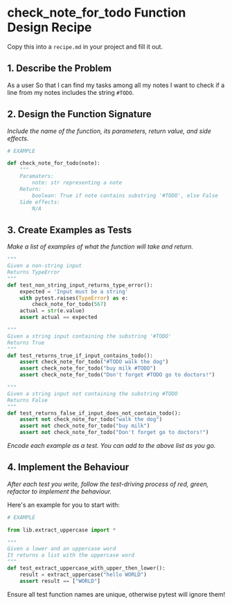 # check_note_for_todo Function Design Recipe

Copy this into a `recipe.md` in your project and fill it out.

## 1. Describe the Problem

As a user
So that I can find my tasks among all my notes
I want to check if a line from my notes includes the string `#TODO`.


## 2. Design the Function Signature

_Include the name of the function, its parameters, return value, and side effects._

```python
# EXAMPLE

def check_note_for_todo(note):
    """
    Paramaters: 
        note: str representing a note
    Return:
        boolean: True if note contains substring '#TODO', else False
    Side effects:
        N/A
```

## 3. Create Examples as Tests

_Make a list of examples of what the function will take and return._

```python
"""
Given a non-string input
Returns TypeError
"""
def test_non_string_input_returns_type_error():
    expected = 'Input must be a string'
    with pytest.raises(TypeError) as e:
        check_note_for_todo(567)
    actual = str(e.value)
    assert actual == expected

"""
Given a string input containing the substring '#TODO'
Returns True
"""
def test_returns_true_if_input_contains_todo():
    assert check_note_for_todo("#TODO walk the dog")
    assert check_note_for_todo("buy milk #TODO")
    assert check_note_for_todo("Don't forget #TODO go to doctors!")

"""
Given a string input not containing the substring #TODO
Returns False
"""
def test_returns_false_if_input_does_not_contain_todo():
    assert not check_note_for_todo("walk the dog")
    assert not check_note_for_todo("buy milk")
    assert not check_note_for_todo("Don't forget go to doctors!")
```

_Encode each example as a test. You can add to the above list as you go._

## 4. Implement the Behaviour

_After each test you write, follow the test-driving process of red, green, refactor to implement the behaviour._

Here's an example for you to start with:

```python
# EXAMPLE

from lib.extract_uppercase import *

"""
Given a lower and an uppercase word
It returns a list with the uppercase word
"""
def test_extract_uppercase_with_upper_then_lower():
    result = extract_uppercase("hello WORLD")
    assert result == ["WORLD"]
```

Ensure all test function names are unique, otherwise pytest will ignore them!
